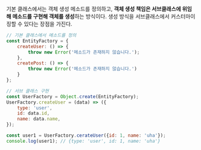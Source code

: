 기본 클래스에서는 객체 생성 메소드를 정의하고, **객체 생성 책임은 서브클래스에 위임해 메소드를 구현해 객체를 생성**하는 방식이다. 생성 방식을 서브클래스에서 커스터마이징할 수 있다는 장점을 가진다.

```js
// 기본 클래스에서 메소드를 정의
const EntityFactory = {
	createUser: () => {
		throw new Error('메소드가 존재하지 않습니다.');
	},
	createPost: () => {
		throw new Error('메소드가 존재하지 않습니다.')
	}
};

// 서브 클래스 구현
const UserFactory = Object.create(EntityFactory);
UserFactory.createUser = (data) => ({
	type: 'user',
	id: data.id,
	name: data.name,
});

const user1 = UserFactory.cerateUser({id: 1, name: 'uha'});
console.log(user1); // {type: 'user', id: 1, name: 'uha'}
```